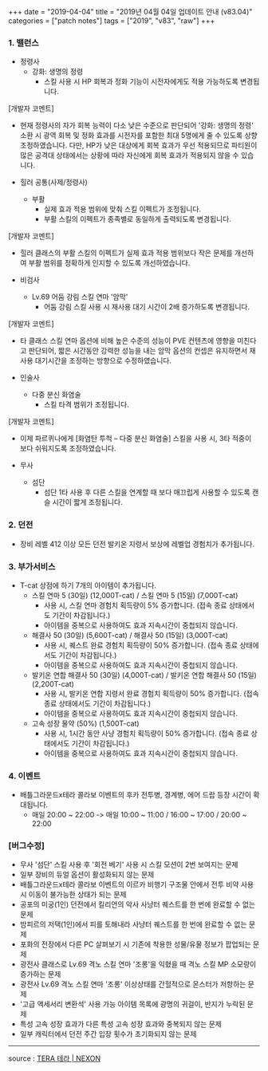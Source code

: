 +++
date = "2019-04-04"
title = "2019년 04월 04일 업데이트 안내 (v83.04)"
categories = ["patch notes"]
tags = ["2019", "v83", "raw"]
+++

### 1. 밸런스
- 정령사
  - 강화: 생명의 정령
    - 스킬 사용 시 HP 회복과 정화 기능이 시전자에게도 적용 가능하도록 변경됩니다.

[개발자 코멘트]
- 현재 정령사의 자가 회복 능력이 다소 낮은 수준으로 판단되어 '강화: 생명의 정령' 소환 시 광역 회복 및 정화 효과를 시전자를 포함한 최대 5명에게 줄 수 있도록 상향 조정하였습니다. 다만, HP가 낮은 대상에게 회복 효과가 우선 적용되므로 파티원이 많은 공격대 상태에서는 상황에 따라 자신에게 회복 효과가 적용되지 않을 수 있습니다.

- 힐러 공통(사제/정령사)
  - 부활
    - 실제 효과 적용 범위에 맞춰 스킬 이펙트가 조정됩니다.
    - 부활 스킬의 이펙트가 종족별로 동일하게 출력되도록 변경됩니다.

[개발자 코멘트]
- 힐러 클래스의 부활 스킬의 이펙트가 실제 효과 적용 범위보다 작은 문제를 개선하여 부활 범위를 정확하게 인지할 수 있도록 개선하였습니다.

- 비검사
  - Lv.69 어둠 강림 스킬 연마 '암막'
    - 어둠 강림 스킬 사용 시 재사용 대기 시간이 2배 증가하도록 변경됩니다.

[개발자 코멘트]
- 타 클래스 스킬 연마 옵션에 비해 높은 수준의 성능이 PVE 컨텐츠에 영향을 미친다고 판단되어,  짧은 시간동안 강력한 성능을 내는 암막 옵션의 컨셉은 유지하면서 재사용 대기시간을 조정하는 방향으로 수정하였습니다.

- 인술사
  - 다중 분신 화염술
    - 스킬 타격 범위가 조정됩니다.

[개발자 코멘트]
- 이제 파르퀴나에게 [화염탄 투척 – 다중 분신 화염술] 스킬을 사용 시, 3타 적중이 보다 쉬워지도록 조정하였습니다.

- 무사
  - 섬단
    - 섬단 1타 사용 후 다른 스킬을 연계할 때 보다 매끄럽게 사용할 수 있도록 캔슬 시간이 짧게 조정됩니다.

### 2. 던전
- 장비 레벨 412 이상 모든 던전 발키온 지령서 보상에 레벨업 경험치가 추가됩니다.

### 3. 부가서비스
- T-cat 상점에 하기 7개의 아이템이 추가됩니다.
  - 스킬 연마 5 (30일) (12,000T-cat) / 스킬 연마 5 (15일) (7,000T-cat)
    - 사용 시, 스킬 연마 경험치 획득량이 5% 증가합니다. (접속 종료 상태에서도 기간이 차감됩니다.)
    - 아이템을 중복으로 사용하여도 효과 지속시간이 중첩되지 않습니다.
  - 해결사 50 (30일) (5,600T-cat) / 해결사 50 (15일) (3,000T-cat)
    - 사용 시, 퀘스트 완료 경험치 획득량이 50% 증가합니다. (접속 종료 상태에서도 기간이 차감됩니다.)
    - 아이템을 중복으로 사용하여도 효과 지속시간이 중첩되지 않습니다.
  - 발키온 연합 해결사 50 (30일) (4,000T-cat) / 발키온 연합 해결사 50 (15일) (2,200T-cat)
    - 사용 시, 발키온 연합 지령서 완료 경험치 획득량이 50% 증가합니다. (접속 종료 상태에서도 기간이 차감됩니다.)
    - 아이템을 중복으로 사용하여도 효과 지속시간이 중첩되지 않습니다.
  - 고속 성장 물약 (50%) (1,500T-cat)
    - 사용 시, 1시간 동안 사냥 경험치 획득량이 50% 증가합니다. (접속 종료 상태에서도 기간이 차감됩니다.)
    - 아이템을 중복으로 사용하여도 효과 지속시간이 중첩되지 않습니다.

### 4. 이벤트
- 배틀그라운드x테라 콜라보 이벤트의 후카 전투병, 경계병, 에어 드랍 등장 시간이 확대됩니다.
  - 매일 20:00 ~ 22:00 -> 매일 10:00 ~ 11:00 / 16:00 ~ 17:00 / 20:00 ~ 22:00

### [버그수정]
- 무사 '섬단' 스킬 사용 후 '회전 베기' 사용 시 스킬 모션이 2번 보여지는 문제
- 일부 장비의 듀얼 옵션이 활성화되지 않는 문제
- 배틀그라운드x테라 콜라보 이벤트의 이르카 비행기 구조물 안에서 전투 비약 사용 시 이동이 불가능한 상태가 되는 문제
- 공포의 미궁(1인) 던전에서 킬리언의 악사 사냥터 퀘스트를 한 번에 완료할 수 없는 문제
- 밤피르의 저택(1인)에서 피를 토해내라 사냥터 퀘스트를 한 번에 완료할 수 없는 문제
- 포화의 전장에서 다른 PC 살펴보기 시 기존에 착용한 성물/유물 정보가 팝업되는 문제
- 광전사 클래스로 Lv.69 격노 스킬 연마 '조롱'을 익혔을 때 격노 스킬 MP 소모량이 증가하는 문제
- 광전사 Lv.69 격노 스킬 연마 '조롱' 이상상태를 간헐적으로 몬스터가 저항하는 문제
- '고급 액세서리 변환석' 사용 가능 아이템 목록에 광명의 귀걸이, 반지가 누락된 문제
- 특성 고속 성장 효과가 다른 특성 고속 성장 효과와 중복되지 않는 문제
- 일부 캐릭터에서 던전 주간 입장 횟수가 초기화되지 않는 문제

----

source : [TERA 테라 | NEXON](http://tera.nexon.com/news/update/view.aspx?n4articlesn=386)
